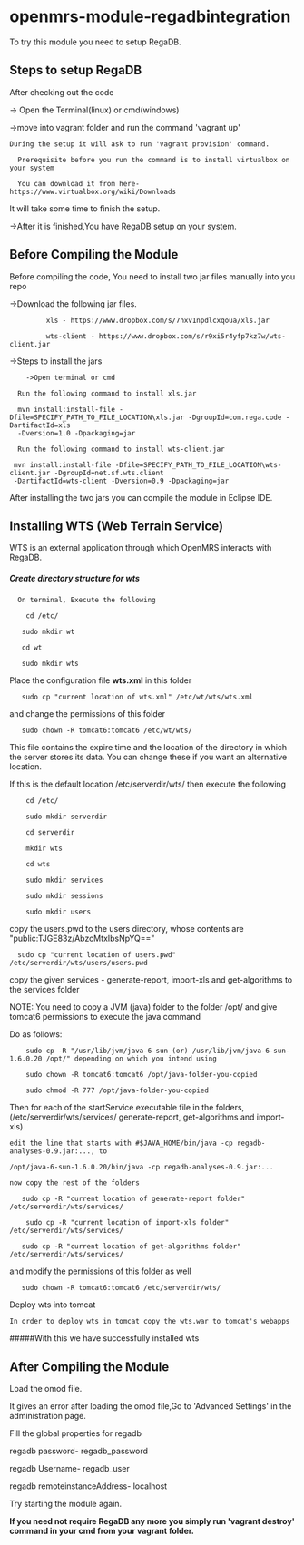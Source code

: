 openmrs-module-regadbintegration
================================
To try this module you need to setup RegaDB.

## Steps to setup RegaDB
  
   After checking out the code
   
   -> Open the Terminal(linux) or cmd(windows)
   
   ->move into vagrant folder and run the command 'vagrant up' 
   
    During the setup it will ask to run 'vagrant provision' command. 
   
      Prerequisite before you run the command is to install virtualbox on your system
   
      You can download it from here- https://www.virtualbox.org/wiki/Downloads
   
   It will take some time to finish the setup.
   
   ->After it is finished,You have RegaDB setup on your system.
   
## Before Compiling the Module
  
  Before compiling the code, You need to install two jar files manually into you repo
   
   ->Download the following jar files.
   
             xls - https://www.dropbox.com/s/7hxv1npdlcxqoua/xls.jar
   
             wts-client - https://www.dropbox.com/s/r9xi5r4yfp7kz7w/wts-client.jar
   
   ->Steps to install the jars
     
        ->Open terminal or cmd
     
      Run the following command to install xls.jar
      
      mvn install:install-file -Dfile=SPECIFY_PATH_TO_FILE_LOCATION\xls.jar -DgroupId=com.rega.code -DartifactId=xls 
      -Dversion=1.0 -Dpackaging=jar
        
      Run the following command to install wts-client.jar  
      
     mvn install:install-file -Dfile=SPECIFY_PATH_TO_FILE_LOCATION\wts-client.jar -DgroupId=net.sf.wts.client 
     -DartifactId=wts-client -Dversion=0.9 -Dpackaging=jar

   After installing the two jars you can compile the module in Eclipse IDE.

## Installing WTS (Web Terrain Service)

WTS is an external application through which OpenMRS interacts with RegaDB.  

##### Create directory structure for wts

      On terminal, Execute the following
   
        cd /etc/
   
       sudo mkdir wt
   
       cd wt
   
       sudo mkdir wts
   
   Place the configuration file **wts.xml** in this folder
   
       sudo cp "current location of wts.xml" /etc/wt/wts/wts.xml
 
 and change the permissions of this folder
 
       sudo chown -R tomcat6:tomcat6 /etc/wt/wts/

This file contains the expire time and the location of the directory in which the server stores its data. You can     change these if you want an alternative location.

 If this is the default location /etc/serverdir/wts/ then execute the following
 
        cd /etc/

        sudo mkdir serverdir

        cd serverdir

        mkdir wts

        cd wts

        sudo mkdir services

        sudo mkdir sessions

        sudo mkdir users
 
  copy the users.pwd to the users directory, whose contents are "public:TJGE83z/AbzcMtxIbsNpYQ=="
    
      sudo cp "current location of users.pwd" /etc/serverdir/wts/users/users.pwd
   
  copy the given services - generate-report, import-xls and get-algorithms to the services folder
   
   NOTE: You need to copy a JVM (java) folder to the folder /opt/ and give tomcat6 permissions to execute the java   command
   
  Do as follows:
  
        sudo cp -R "/usr/lib/jvm/java-6-sun (or) /usr/lib/jvm/java-6-sun-1.6.0.20 /opt/" depending on which you intend using
  
        sudo chown -R tomcat6:tomcat6 /opt/java-folder-you-copied
  
        sudo chmod -R 777 /opt/java-folder-you-copied
  
  Then for each of the startService executable file in the folders, (/etc/serverdir/wts/services/ generate-report,  get-algorithms and import-xls)
  
    edit the line that starts with #$JAVA_HOME/bin/java -cp regadb-analyses-0.9.jar:..., to
  
    /opt/java-6-sun-1.6.0.20/bin/java -cp regadb-analyses-0.9.jar:...
  
    now copy the rest of the folders
  
       sudo cp -R "current location of generate-report folder" /etc/serverdir/wts/services/
  
        sudo cp -R "current location of import-xls folder" /etc/serverdir/wts/services/
  
       sudo cp -R "current location of get-algorithms folder" /etc/serverdir/wts/services/
  
  and modify the permissions of this folder as well
  
       sudo chown -R tomcat6:tomcat6 /etc/serverdir/wts/
  
 Deploy wts into tomcat
  
    In order to deploy wts in tomcat copy the wts.war to tomcat's webapps
  
#####With this we have successfully installed wts 
   
   
## After Compiling the Module

Load the omod file.

It gives an error after loading the omod file,Go to 'Advanced Settings' in the administration page.

 Fill the global properties for regadb  

 regadb password- regadb_password

 regadb Username- regadb_user

 regadb remoteinstanceAddress- localhost
 
 Try starting the module again. 
 
 
 
 
 **If you need not require RegaDB any more you simply run 'vagrant destroy' command in your cmd from your vagrant folder.**
 
